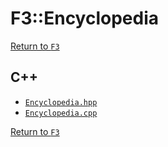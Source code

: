 # F3::Encyclopedia

[Return to `F3`](/docs/F3.md)

## C++

- [`Encyclopedia.hpp`](/c++/include/Encyclopedia.hpp)
- [`Encyclopedia.cpp`](/c++/source/Encyclopedia.cpp)

[Return to `F3`](/docs/F3.md)